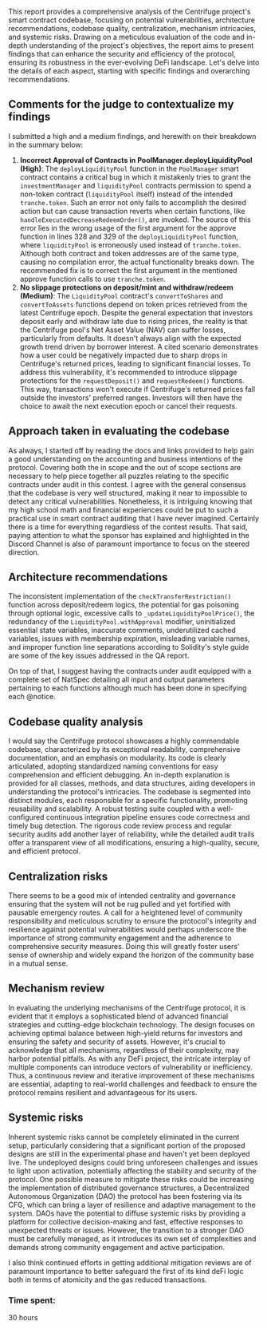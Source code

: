 This report provides a comprehensive analysis of the Centrifuge project's smart contract codebase, focusing on potential vulnerabilities, architecture recommendations, codebase quality, centralization, mechanism intricacies, and systemic risks. Drawing on a meticulous evaluation of the code and in-depth understanding of the project's objectives, the report aims to present findings that can enhance the security and efficiency of the protocol, ensuring its robustness in the ever-evolving DeFi landscape. Let's delve into the details of each aspect, starting with specific findings and overarching recommendations.

## Comments for the judge to contextualize my findings
I submitted a high and a medium findings, and herewith on their breakdown in the summary below:

1. **Incorrect Approval of Contracts in PoolManager.deployLiquidityPool (High)**:
The `deployLiquidityPool` function in the `PoolManager` smart contract contains a critical bug in which it mistakenly tries to grant the `investmentManager` and `liquidityPool` contracts permission to spend a non-token contract (`liquidityPool` itself) instead of the intended `tranche.token`. Such an error not only fails to accomplish the desired action but can cause transaction reverts when certain functions, like `handleExecutedDecreaseRedeemOrder()`, are invoked. The source of this error lies in the wrong usage of the first argument for the approve function in lines 328 and 329 of the `deployLiquidityPool` function, where `liquidityPool` is erroneously used instead of `tranche.token`. Although both contract and token addresses are of the same type, causing no compilation error, the actual functionality breaks down. The recommended fix is to correct the first argument in the mentioned approve function calls to use `tranche.token`.
2. **No slippage protections on deposit/mint and withdraw/redeem (Medium)**:
The `LiquidityPool` contract's `convertToShares` and `convertToAssets` functions depend on token prices retrieved from the latest Centrifuge epoch. Despite the general expectation that investors deposit early and withdraw late due to rising prices, the reality is that the Centrifuge pool's Net Asset Value (NAV) can suffer losses, particularly from defaults. It doesn't always align with the expected growth trend driven by borrower interest. A cited scenario demonstrates how a user could be negatively impacted due to sharp drops in Centrifuge's returned prices, leading to significant financial losses. To address this vulnerability, it's recommended to introduce slippage protections for the `requestDeposit()` and `requestRedeem()` functions. This way, transactions won't execute if Centrifuge's returned prices fall outside the investors' preferred ranges. Investors will then have the choice to await the next execution epoch or cancel their requests.

## Approach taken in evaluating the codebase
As always, I started off by reading the docs and links provided to help gain a good understanding on the accounting and business intentions of the protocol. Covering both the in scope and the out of scope sections are necessary to help piece together all puzzles relating to the specific contracts under audit in this contest. I agree with the general consensus that the codebase is very well structured, making it near to impossible to detect any critical vulnerabilities. Nonetheless, it is intriguing knowing that my high school math and financial experiences could be put to such a practical use in smart contract auditing that I have never imagined. Certainly there is a time for everything regardless of the contest results. That said, paying attention to what the sponsor has explained and highlighted in the Discord Channel is also of paramount importance to focus on the steered direction. 

## Architecture recommendations
The inconsistent implementation of the `checkTransferRestriction()` function across deposit/redeem logics, the potential for gas poisoning through optional logic, excessive calls to `_updateLiquidityPoolPrice()`, the redundancy of the `LiquidityPool.withApproval` modifier, uninitialized essential state variables, inaccurate comments, underutilized cached variables, issues with membership expiration, misleading variable names, and improper function line separations according to Solidity's style guide are some of the key issues addressed in the QA report.  

On top of that, I suggest having the contracts under audit equipped with a complete set of NatSpec detailing all input and output parameters pertaining to each functions although much has been done in specifying each @notice. 

## Codebase quality analysis
I would say the Centrifuge protocol showcases a highly commendable codebase, characterized by its exceptional readability, comprehensive documentation, and an emphasis on modularity. Its code is clearly articulated, adopting standardized naming conventions for easy comprehension and efficient debugging. An in-depth explanation is provided for all classes, methods, and data structures, aiding developers in understanding the protocol's intricacies. The codebase is segmented into distinct modules, each responsible for a specific functionality, promoting reusability and scalability. A robust testing suite coupled with a well-configured continuous integration pipeline ensures code correctness and timely bug detection. The rigorous code review process and regular security audits add another layer of reliability, while the detailed audit trails offer a transparent view of all modifications, ensuring a high-quality, secure, and efficient protocol.

## Centralization risks
There seems to be a good mix of intended centrality and governance ensuring that the system will not be rug pulled and yet fortified with pausable emergency routes. A call for a heightened level of community responsibility and meticulous scrutiny to ensure the protocol's integrity and resilience against potential vulnerabilities would perhaps underscore the importance of strong community engagement and the adherence to comprehensive security measures. Doing this will greatly foster users' sense of ownership and widely expand the horizon of the community base in a mutual sense.   

## Mechanism review
In evaluating the underlying mechanisms of the Centrifuge protocol, it is evident that it employs a sophisticated blend of advanced financial strategies and cutting-edge blockchain technology. The design focuses on achieving optimal balance between high-yield returns for investors and ensuring the safety and security of assets. However, it's crucial to acknowledge that all mechanisms, regardless of their complexity, may harbor potential pitfalls. As with any DeFi project, the intricate interplay of multiple components can introduce vectors of vulnerability or inefficiency. Thus, a continuous review and iterative improvement of these mechanisms are essential, adapting to real-world challenges and feedback to ensure the protocol remains resilient and advantageous for its users.

## Systemic risks
Inherent systemic risks cannot be completely eliminated in the current setup, particularly considering that a significant portion of the proposed designs are still in the experimental phase and haven't yet been deployed live. The undeployed designs could bring unforeseen challenges and issues to light upon activation, potentially affecting the stability and security of the protocol. One possible measure to mitigate these risks could be increasing the implementation of distributed governance structures, a Decentralized Autonomous Organization (DAO) the protocol has been fostering via its CFG, which can bring a layer of resilience and adaptive management to the system. DAOs have the potential to diffuse systemic risks by providing a platform for collective decision-making and fast, effective responses to unexpected threats or issues. However, the transition to a stronger DAO must be carefully managed, as it introduces its own set of complexities and demands strong community engagement and active participation.

I also think continued efforts in getting additional mitigation reviews are of paramount importance to better safeguard the first of its kind deFi logic both in terms of atomicity and the gas reduced transactions. 

### Time spent:
30 hours